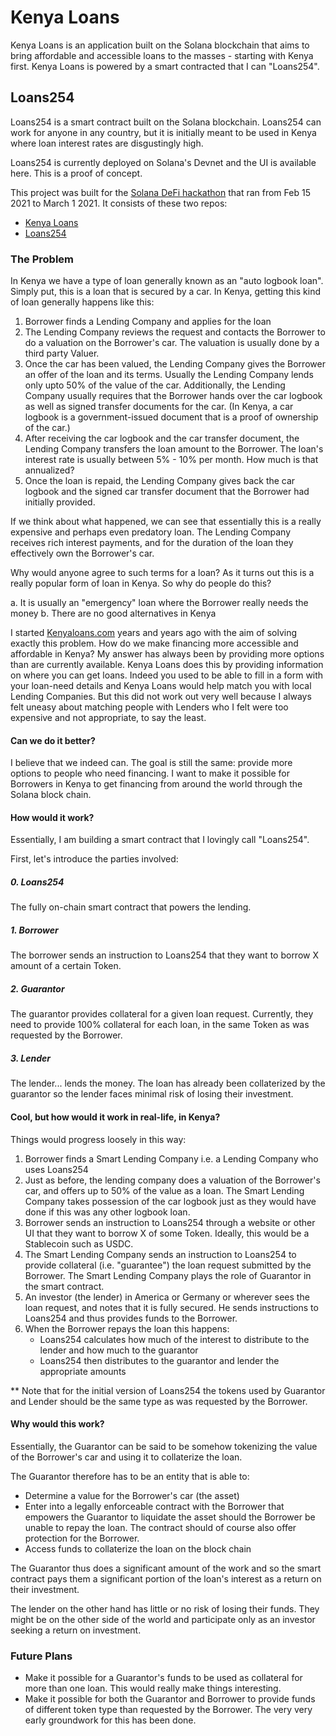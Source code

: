 # Kenya Loans

Kenya Loans is an application built on the Solana blockchain that aims to bring affordable and accessible loans to the masses - starting with Kenya first.  Kenya Loans is powered by a smart contracted that I can "Loans254".

## Loans254

Loans254 is a smart contract built on the Solana blockchain.  Loans254 can work for anyone in any country, but it is initially meant to be used in Kenya where loan interest rates are disgustingly high.

Loans254 is currently deployed on Solana's Devnet and the UI is available here.  This is a proof of concept.

This project was built for the [Solana DeFi hackathon](https://solana.com/defi) that ran from Feb 15 2021 to March 1 2021.  It consists of these two repos:

- [Kenya Loans](https://github.com/moshthepitt/kenyaloans-defi)
- [Loans254](https://github.com/moshthepitt/loans254-program)

### The Problem

In Kenya we have a type of loan generally known as an "auto logbook loan".  Simply put, this is a loan that is secured by a car.  In Kenya, getting this kind of loan generally happens like this:

1. Borrower finds a Lending Company and applies for the loan
2. The Lending Company reviews the request and contacts the Borrower to do a valuation on the Borrower's car. The valuation is usually done by a third party Valuer.
3. Once the car has been valued, the Lending Company gives the Borrower an offer of the loan and its terms.  Usually the Lending Company lends only upto 50% of the value of the car.  Additionally, the Lending Company usually requires that the Borrower hands over the car logbook as well as signed transfer documents for the car.  (In Kenya, a car logbook is a government-issued document that is a proof of ownership of the car.)
4. After receiving the car logbook and the car transfer document, the Lending Company transfers the loan amount to the Borrower.  The loan's interest rate is usually between 5% - 10% per month. How much is that annualized?
5. Once the loan is repaid, the Lending Company gives back the car logbook and the signed car transfer document that the Borrower had initially provided.

If we think about what happened, we can see that essentially this is a really expensive and perhaps even predatory loan.  The Lending Company receives rich interest payments, and for the duration of the loan they effectively own the Borrower's car.

Why would anyone agree to such terms for a loan?  As it turns out this is a really popular form of loan in Kenya.  So why do people do this?

a. It is usually an "emergency" loan where the Borrower really needs the money
b. There are no good alternatives in Kenya

I started [Kenyaloans.com](Kenyaloans.com) years and years ago with the aim of solving exactly this problem.  How do we make financing more accessible and affordable in Kenya?  My answer has always been by providing more options than are currently available.  Kenya Loans does this by providing information on where you can get loans.  Indeed you used to be able to fill in a form with your loan-need details and Kenya Loans would help match you with local Lending Companies.  But this did not work out very well because I always felt uneasy about matching people with Lenders who I felt were too expensive and not appropriate, to say the least.

#### Can we do it better?

I believe that we indeed can.  The goal is still the same: provide more options to people who need financing.  I want to make it possible for Borrowers in Kenya to get financing from around the world through the Solana block chain.

#### How would it work?

Essentially, I am building a smart contract that I lovingly call "Loans254".

First, let's introduce the parties involved:

##### 0. Loans254

The fully on-chain smart contract that powers the lending.

##### 1. Borrower

The borrower sends an instruction to Loans254 that they want to borrow X amount of a certain Token.

##### 2. Guarantor

The guarantor provides collateral for a given loan request.  Currently, they need to provide 100% collateral for each loan, in the same Token as was requested by the Borrower.

##### 3. Lender

The lender... lends the money.  The loan has already been collaterized by the guarantor so the lender faces minimal risk of losing their investment.

#### Cool, but how would it work in real-life, in Kenya?

Things would progress loosely in this way:

1. Borrower finds a Smart Lending Company i.e. a Lending Company who uses Loans254
2. Just as before, the lending company does a valuation of the Borrower's car, and offers up to 50% of the value as a loan.  The Smart Lending Company takes possession of the car logbook just as they would have done if this was any other logbook loan.
3. Borrower sends an instruction to Loans254 through a website or other UI that they want to borrow X of some Token.  Ideally, this would be a Stablecoin such as USDC.
4. The Smart Lending Company sends an instruction to Loans254 to provide collateral (i.e. "guarantee") the loan request submitted by the Borrower.  The Smart Lending Company plays the role of Guarantor in the smart contract.
5. An investor (the lender) in America or Germany or wherever sees the loan request, and notes that it is fully secured.  He sends instructions to Loans254 and thus provides funds to the Borrower.
6. When the Borrower repays the loan this happens:
    - Loans254 calculates how much of the interest to distribute to the lender and how much to the guarantor
    - Loans254 then distributes to the guarantor and lender the appropriate amounts

** Note that for the initial version of Loans254 the tokens used by Guarantor and Lender should be the same type as was requested by the Borrower.

#### Why would this work?

Essentially, the Guarantor can be said to be somehow tokenizing the value of the Borrower's car and using it to collaterize the loan.

The Guarantor therefore has to be an entity that is able to:

- Determine a value for the Borrower's car (the asset)
- Enter into a legally enforceable contract with the Borrower that empowers the Guarantor to liquidate the asset should the Borrower be unable to repay the loan.  The contract should of course also offer protection for the Borrower.
- Access funds to collaterize the loan on the block chain

The Guarantor thus does a significant amount of the work and so the smart contract pays them a significant portion of the loan's interest as a return on their investment.

The lender on the other hand has little or no risk of losing their funds.  They might be on the other side of the world and participate only as an investor seeking a return on investment.

### Future Plans

- Make it possible for a Guarantor's funds to be used as collateral for more than one loan.  This would really make things interesting.
- Make it possible for both the Guarantor and Borrower to provide funds of different token type than requested by the Borrower.  The very very early groundwork for this has been done.